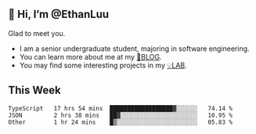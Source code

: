 ## 👋 Hi, I’m @EthanLuu

Glad to meet you.

- I am a senior undergraduate student, majoring in software engineering.
- You can learn more about me at my [📝BLOG](https://blog.ethanloo.cn).
- You may find some interesting projects in my [💡LAB](https://lab.ethanloo.cn).

## This Week
<!--START_SECTION:waka-->

```text
TypeScript   17 hrs 54 mins  ██████████████████▓░░░░░░   74.14 %
JSON         2 hrs 38 mins   ██▓░░░░░░░░░░░░░░░░░░░░░░   10.95 %
Other        1 hr 24 mins    █▒░░░░░░░░░░░░░░░░░░░░░░░   05.83 %
```

<!--END_SECTION:waka-->
